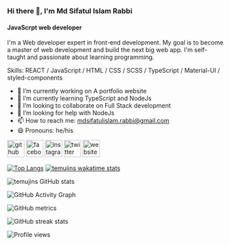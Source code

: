 ### Hi there 👋, I'm Md Sifatul Islam Rabbi
#### JavaScrpt web developer
I'm a Web developer expert in front-end development. My goal is to become a master of web development and build the next big web app. I'm self-taught and passionate about learning programming.

Skills: REACT / JavaScript / HTML / CSS / SCSS / TypeScript / Material-UI / styled-components

- 🔭 I’m currently working on A portfolio website 
- 🌱 I’m currently learning TypeScript and NodeJs 
- 👯 I’m looking to collaborate on Full Stack development 
- 🤔 I’m looking for help with NodeJs 
- 📫 How to reach me: mdsifatulislam.rabbi@gmail.com 
- 😄 Pronouns: he/his 


[<img src='https://cdn.jsdelivr.net/npm/simple-icons@3.0.1/icons/github.svg' alt='github' height='40'>](https://github.com/temujins)  [<img src='https://cdn.jsdelivr.net/npm/simple-icons@3.0.1/icons/facebook.svg' alt='facebook' height='40'>](https://www.facebook.com/ttemujinRabbi)  [<img src='https://cdn.jsdelivr.net/npm/simple-icons@3.0.1/icons/instagram.svg' alt='instagram' height='40'>](https://www.instagram.com/ttemujinrabbi/)  [<img src='https://cdn.jsdelivr.net/npm/simple-icons@3.0.1/icons/twitter.svg' alt='twitter' height='40'>](https://twitter.com/sifatul_rabbi)  [<img src='https://cdn.jsdelivr.net/npm/simple-icons@3.0.1/icons/icloud.svg' alt='website' height='40'>](sifatulislamrabbi.web.app/)  

[![Top Langs](https://github-readme-stats.vercel.app/api/top-langs/?username=temujins&show_icons=true&theme=onedark)](https://github.com/anuraghazra/github-readme-stats)
[![temujins wakatime stats](https://github-readme-stats.vercel.app/api/wakatime?username=temujins&theme=onedark)](https://github.com/anuraghazra/github-readme-stats)

![temujins GitHub stats](https://github-readme-stats.vercel.app/api?username=temujins&theme=onedark)  

![GitHub Activity Graph](https://activity-graph.herokuapp.com/graph?username=temujins&theme=onedark)  

![GitHub metrics](https://metrics.lecoq.io/temujins)  

![GitHub streak stats](https://github-readme-streak-stats.herokuapp.com/?user=temujins&theme=onedark)  

![Profile views](https://gpvc.arturio.dev/temujins)  
